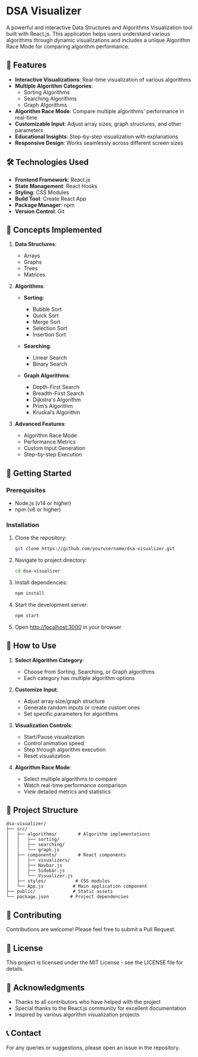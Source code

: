 # DSA Visualizer

A powerful and interactive Data Structures and Algorithms Visualization tool built with React.js. This application helps users understand various algorithms through dynamic visualizations and includes a unique Algorithm Race Mode for comparing algorithm performance.

## 🚀 Features

- **Interactive Visualizations**: Real-time visualization of various algorithms
- **Multiple Algorithm Categories**:
  - Sorting Algorithms
  - Searching Algorithms
  - Graph Algorithms
- **Algorithm Race Mode**: Compare multiple algorithms' performance in real-time
- **Customizable Input**: Adjust array sizes, graph structures, and other parameters
- **Educational Insights**: Step-by-step visualization with explanations
- **Responsive Design**: Works seamlessly across different screen sizes

## 🛠️ Technologies Used

- **Frontend Framework**: React.js
- **State Management**: React Hooks
- **Styling**: CSS Modules
- **Build Tool**: Create React App
- **Package Manager**: npm
- **Version Control**: Git

## 🎯 Concepts Implemented

1. **Data Structures**:
   - Arrays
   - Graphs
   - Trees
   - Matrices

2. **Algorithms**:
   - **Sorting**:
     - Bubble Sort
     - Quick Sort
     - Merge Sort
     - Selection Sort
     - Insertion Sort
   - **Searching**:
     - Linear Search
     - Binary Search

   - **Graph Algorithms**:
     - Depth-First Search
     - Breadth-First Search
     - Dijkstra's Algorithm
     - Prim’s Algorithm
     - Kruskal’s Algorithm

3. **Advanced Features**:
   - Algorithm Race Mode
   - Performance Metrics
   - Custom Input Generation
   - Step-by-step Execution

## 🚀 Getting Started

### Prerequisites
- Node.js (v14 or higher)
- npm (v6 or higher)

### Installation

1. Clone the repository:
   ```bash
   git clone https://github.com/yourusername/dsa-visualizer.git
   ```

2. Navigate to project directory:
   ```bash
   cd dsa-visualizer
   ```

3. Install dependencies:
   ```bash
   npm install
   ```

4. Start the development server:
   ```bash
   npm start
   ```

5. Open [http://localhost:3000](http://localhost:3000) in your browser

## 📖 How to Use

1. **Select Algorithm Category**:
   - Choose from Sorting, Searching, or Graph algorithms
   - Each category has multiple algorithm options

2. **Customize Input**:
   - Adjust array size/graph structure
   - Generate random inputs or create custom ones
   - Set specific parameters for algorithms

3. **Visualization Controls**:
   - Start/Pause visualization
   - Control animation speed
   - Step through algorithm execution
   - Reset visualization

4. **Algorithm Race Mode**:
   - Select multiple algorithms to compare
   - Watch real-time performance comparison
   - View detailed metrics and statistics

## 🎨 Project Structure

```
dsa-visualizer/
├── src/
│   ├── algorithms/        # Algorithm implementations
│   │   ├── sorting/
│   │   ├── searching/
│   │   └── graph.js
│   ├── components/        # React components
│   │   ├── visualizers/
│   │   ├── Navbar.js
│   │   ├── Sidebar.js
│   │   └── Visualizer.js
│   ├── styles/           # CSS modules
│   └── App.js           # Main application component
├── public/              # Static assets
└── package.json        # Project dependencies
```

## 🤝 Contributing

Contributions are welcome! Please feel free to submit a Pull Request.

## 📝 License

This project is licensed under the MIT License - see the LICENSE file for details.

## 🙏 Acknowledgments

- Thanks to all contributors who have helped with the project
- Special thanks to the React.js community for excellent documentation
- Inspired by various algorithm visualization projects

## 📞 Contact

For any queries or suggestions, please open an issue in the repository. 